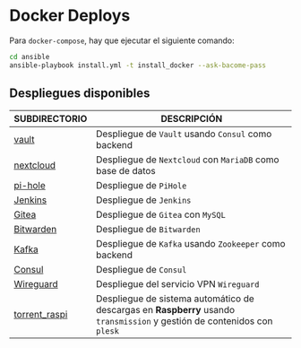 # Docker Deploys

Para `docker-compose`, hay que ejecutar el siguiente comando:

```bash
cd ansible
ansible-playbook install.yml -t install_docker --ask-bacome-pass
```

## Despliegues disponibles

| **SUBDIRECTORIO** | **DESCRIPCIÓN** |
|-------------------|-----------------|
| [vault](vault/) | Despliegue de `Vault` usando `Consul` como backend |
| [nextcloud](nextcloud/) | Despliegue de `Nextcloud` con `MariaDB` como base de datos |
| [pi-hole](pihole/) | Despliegue de `PiHole` |
| [Jenkins](jenkins/) | Despliegue de `Jenkins` |
| [Gitea](gitea/) | Despliegue de `Gitea` con `MySQL` |
| [Bitwarden](bitwarden/) | Despliegue de `Bitwarden` |
| [Kafka](kafka/) | Despliegue de `Kafka` usando `Zookeeper` como backend |
| [Consul](consul/) | Despliegue de `Consul` |
| [Wireguard](wireguard/) | Despliegue del servicio VPN `Wireguard` |
| [torrent_raspi](torrent_raspi/) | Despliegue de sistema automático de descargas en **Raspberry** usando `transmission` y gestión de contenidos con `plesk` |
